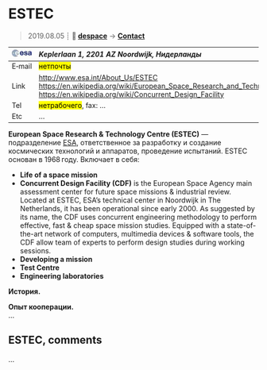 # ESTEC
> 2019.08.05 ┊ **🚀 [despace](index.md)** → **[Contact](contact.md)**

|[![](f/contact/e/esa_logo1_thumb.jpg)](f/contact/e/esa_logo1.png)|*Keplerlaan 1, 2201 AZ Noordwijk, Нидерланды*|
|:--|:--|
|E‑mail| <mark>нетпочты</mark> |
|Link| <http://www.esa.int/About_Us/ESTEC><br> <https://en.wikipedia.org/wiki/European_Space_Research_and_Technology_Centre><br> <https://en.wikipedia.org/wiki/Concurrent_Design_Facility> |
|Tel| <mark>нетрабочего</mark>, fax: … |
|Etc| … |

**European Space Research & Technology Centre (ESTEC)** — подразделение [ESA](esa.md), ответственное за разработку и создание космических технологий и аппаратов, проведение испытаний. ESTEC основан в 1968 году. Включает в себя:

   - **Life of a space mission**
   - **Concurrent Design Facility (CDF)** is the European Space Agency main assessment center for future space missions & industrial review. Located at ESTEC, ESA’s technical center in Noordwijk in The Netherlands, it has been operational since early 2000. As suggested by its name, the CDF uses concurrent engineering methodology to perform effective, fast & cheap space mission studies. Equipped with a state-of-the-art network of computers, multimedia devices & software tools, the CDF allow team of experts to perform design studies during working sessions.
   - **Developing a mission**
   - **Test Centre**
   - **Engineering laboratories**

**История.**



**Опыт кооперации.**  
…


<p style="page-break-after:always"> </p>

## ESTEC, comments

…
